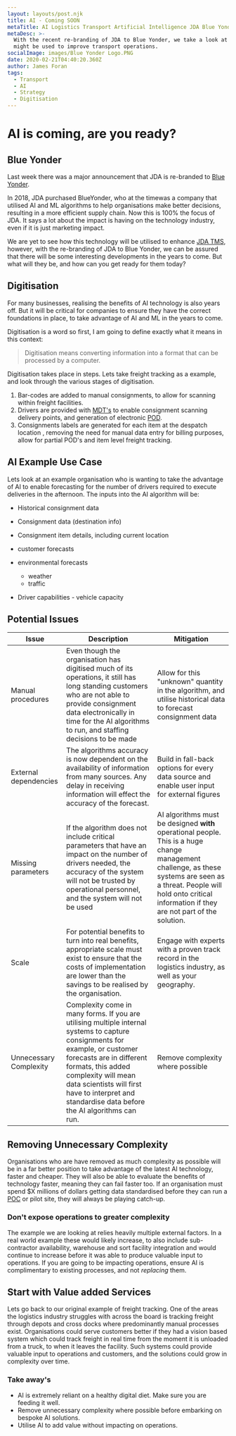 ```yaml
---
layout: layouts/post.njk
title: AI - Coming SOON
metaTitle: AI Logistics Transport Artificial Intelligence JDA Blue Yonder
metaDesc: >-
  With the recent re-branding of JDA to Blue Yonder, we take a look at how AI
  might be used to improve transport operations.
socialImage: images/Blue Yonder Logo.PNG
date: 2020-02-21T04:40:20.360Z
author: James Foran
tags:
  - Transport
  - AI
  - Strategy
  - Digitisation
---
```

# AI is coming, are you ready?

## Blue Yonder

Last week there was a major announcement that JDA is re-branded to [Blue Yonder](https://blueyonder.com/).

In 2018, JDA purchased BlueYonder, who at the timewas a company that utilised AI and ML algorithms to help organisations make better decisions, resulting in a more efficient supply chain. Now this is 100% the focus of JDA. It says a lot about the impact is having on the technology industry, even if it is just marketing impact.

We are yet to see how this technology will be utilised to enhance [JDA TMS](https://french.jda.com/solutions/detail/transportation-management), however, with the re-branding of JDA to Blue Yonder, we can be assured that there will be some interesting developments in the years to come. But what will they be, and how can you get ready for them today?

## Digitisation

For many businesses, realising the benefits of AI technology is also years off. But it will be critical for companies to ensure they have the correct foundations in place, to take advantage of AI and ML in the years to come.

Digitisation is a word so first, I am going to define exactly what it means in this context:

> Digitisation means converting information into a format that can be processed by a computer.

Digitisation takes place in steps. Lets take freight tracking as a example, and look through the various stages of digitisation.

1. Bar-codes are added to manual consignments, to allow for scanning within freight facilities.
2. Drivers are provided with [MDT's](https://en.wikipedia.org/wiki/Mobile_data_terminal "Mobile Data Terminal") to enable consignment scanning delivery points, and generation of electronic [POD](https://en.wikipedia.org/wiki/Proof_of_delivery "Proof Of Delivery").
3. Consignments labels are generated for each item at the despatch location , removing the need for manual data entry for billing purposes, allow for partial POD's and item level freight tracking.

## AI Example Use Case

Lets look at an example organisation who is wanting to take the advantage of AI to enable forecasting for the number of drivers required to execute deliveries in the afternoon. The inputs into the AI algorithm will be:

* Historical consignment data
* Consignment data (destination info)
* Consignment item details, including current location
* customer forecasts
* environmental forecasts 		

  * weather
  * traffic
* Driver capabilities - vehicle capacity

## Potential Issues

| Issue                  | Description                                                                                                                                                                                                                                                                                            | Mitigation                                                                                                                                                                                                                      |
| ---------------------- | ------------------------------------------------------------------------------------------------------------------------------------------------------------------------------------------------------------------------------------------------------------------------------------------------------ | ------------------------------------------------------------------------------------------------------------------------------------------------------------------------------------------------------------------------------- |
| Manual procedures      | Even though the organisation has digitised much of its operations, it still has long standing customers who are not able to provide consignment data electronically in time for the AI algorithms to run, and staffing decisions to be made                                                            | Allow for this "unknown" quantity in the algorithm, and utilise historical data to forecast consignment data                                                                                                                    |
| External dependencies  | The algorithms accuracy is now dependent on the availability of information from many sources. Any delay in receiving information will effect the accuracy of the forecast.                                                                                                                            | Build in fall-back options for every data source and enable user input for external figures                                                                                                                                     |
| Missing parameters     | If the algorithm does not include critical parameters that have an impact on the number of drivers needed, the accuracy of the system will not be trusted by operational personnel, and the system will not be used                                                                                    | AI algorithms must be designed **with** operational people. This is a huge change management challenge, as these systems are seen as a threat. People will hold onto critical information if they are not part of the solution. |
| Scale                  | For potential benefits to turn into real benefits, appropriate scale must exist to ensure that the costs of implementation are lower than the savings to be realised by the organisation.                                                                                                              | Engage with experts with a proven track record in the logistics industry, as well as your geography.                                                                                                                            |
| Unnecessary Complexity | Complexity come in many forms. If you are utilising multiple internal systems to capture consignments for example, or customer forecasts are in different formats, this added complexity will mean data scientists will first have to interpret and standardise data before the AI algorithms can run. | Remove complexity where possible                                                                                                                                                                                                |

## Removing Unnecessary Complexity

Organisations who are have removed as much complexity as possible will be in a far better position to take advantage of the latest AI technology, faster and cheaper. They will also be able to evaluate the benefits of technology faster, meaning they can fail faster too.  If an organisation must spend $X millions of dollars getting data standardised before they can run a [POC](https://en.wikipedia.org/wiki/Proof_of_concept "Proof of Concept") or pilot site, they will always be playing catch-up. 

### Don't expose operations to greater complexity

The example we are looking at relies heavily multiple external factors. In a real world example these would likely increase, to also include sub-contractor availability, warehouse and sort facility integration and would continue to increase before it was able to produce valuable input to operations. If you are going to be impacting operations, ensure AI is complimentary to existing processes, and not *replacing* them. 

## Start with Value added Services

Lets go back to our original example of freight tracking. One of the areas the logistics industry struggles with across the board is tracking freight through depots and cross docks where predominantly manual processes exist. Organisations could serve customers better if they had a vision based system which could track freight in real time from the moment it is unloaded from a truck, to when it leaves the facility. Such systems could provide valuable input to operations and customers, and the solutions could grow in complexity over time. 

### Take away's

* AI is extremely reliant on a healthy digital diet. Make sure you are feeding it well.
* Remove unnecessary complexity where possible before embarking on bespoke AI solutions.
* Utilise AI to add value without impacting on operations.
